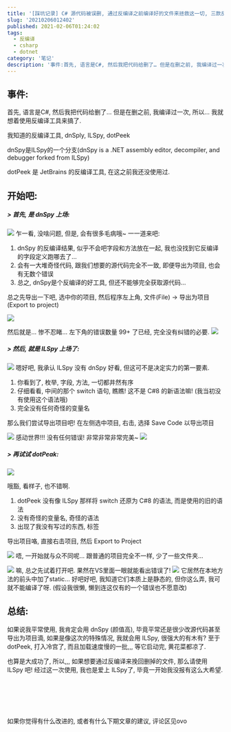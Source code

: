 ```yaml
---
title: '[踩坑记录] C# 源代码被误删, 通过反编译之前编译好的文件来拯救这一切, 三款反编译工具对比'
slug: '20210206012402'
published: 2021-02-06T01:24:02
tags:
  - 反编译
  - csharp
  - dotnet
category: '笔记'
description: '事件:首先, 语言是C#, 然后我把代码给删了… 但是在删之前, 我编译过一次, 所以… 我就想着使用反编译工具来搞了.我知道的有两个反编译工具, dnSply 和 ILSpydnSpy是ILSpy的一个分支(dnSpy is a .NET assembly editor, decompiler, and debugger forked from ILSpy)开始吧:> 首先, 是 dnSpy 上场:乍一看, 没啥问题, 但是, 会有很多毛病哦~ 一一道来吧:dnSpy 的反编译结果'
---
```


## 事件:

首先, 语言是C#, 然后我把代码给删了... 但是在删之前, 我编译过一次, 所以... 我就想着使用反编译工具来搞了.


我知道的反编译工具, dnSply, ILSpy, dotPeek


dnSpy是ILSpy的一个分支(dnSpy is a .NET assembly editor, decompiler, and debugger forked from ILSpy)


dotPeek 是 JetBrains 的反编译工具, 在这之前我还没使用过.

## 开始吧:

##### > 首先, 是 dnSpy 上场:

![](/images/20210206003510436.png)
乍一看, 没啥问题, 但是, 会有很多毛病哦~ 一一道来吧:


1. dnSpy 的反编译结果, 似乎不会吧字段和方法放在一起, 我也没找到它反编译的字段定义跑哪去了...
2. 会有一大堆奇怪代码, 跟我们想要的源代码完全不一致, 即便导出为项目, 也会有无数个错误
3. 总之, dnSpy是个反编译的好工具, 但还不能够完全获取源代码...


总之先导出一下吧, 选中你的项目, 然后程序左上角, 文件(File) -> 导出为项目(Export to project)

![](/images/20210206011738335.png)



然后就是... 惨不忍睹... 左下角的错误数量 99+ 了已经, 完全没有纠错的必要.
![](/images/20210206011653138.png)


##### > 然后, 就是 ILSpy 上场了:


![](/images/20210206010849149.png)
嗯好吧, 我承认 ILSpy 没有 dnSpy 好看, 但这可不是决定实力的第一要素.


1. 你看到了, 枚举, 字段, 方法, 一切都井然有序
2. 仔细看看, 中间的那个 switch 语句, 瞧瞧! 这不是 C#8 的新语法嘛! (我当初没有使用这个语法哦)
3. 完全没有任何奇怪的变量名


那么我们尝试导出项目吧! 在左侧选中项目, 右击, 选择 Save Code 以导出项目

![](/images/20210206011243537.png)
感动世界!!! 没有任何错误! 非常非常非常完美~
![](/images/20210206011344812.png)


##### > 再试试 dotPeak:

![](/images/2021020602061066.png)


哦豁, 看样子, 也不错啊.


1. dotPeek 没有像 ILSpy 那样将 switch 还原为 C#8 的语法, 而是使用的旧的语法
2. 没有奇怪的变量名, 奇怪的语法
3. 出现了我没有写过的东西, 标签


导出项目咯, 直接右击项目, 然后 Export to Project

![](/images/2021020602081143.png)
唔, 一开始就与众不同呢... 跟普通的项目完全不一样, 少了一些文件夹...

![](/images/20210206021027247.png)
嘛, 总之先试着打开吧.
果然在VS里面一眼就能看出错误了!
![](/images/20210206021524681.png)
它居然在本地方法的前头中加了static... 好吧好吧, 我知道它们本质上是静态的, 但你这么弄, 我可就不能编译了呀. (假设我很懒, 懒到连这仅有的一个错误也不愿意改)


## 总结:

如果说我平常使用, 我肯定会用 dnSpy (颜值高), 毕竟平常还是很少改源代码甚至导出为项目滴, 如果是像这次的特殊情况, 我就会用 ILSpy, 很强大的有木有? 至于 dotPeek, 打入冷宫了, 而且加载速度慢的一批,,, 等它启动完, 黄花菜都凉了.


也算是大成功了, 所以,,, 如果想要通过反编译来挽回删掉的文件, 那么请使用 ILSpy 吧! 经过这一次使用, 我也是爱上 ILSpy了, 毕竟一开始我没报有这么大希望.


<br/><br/><br/><br/><br/>
如果你觉得有什么改进的, 或者有什么下期文章的建议, 评论区见ovo
